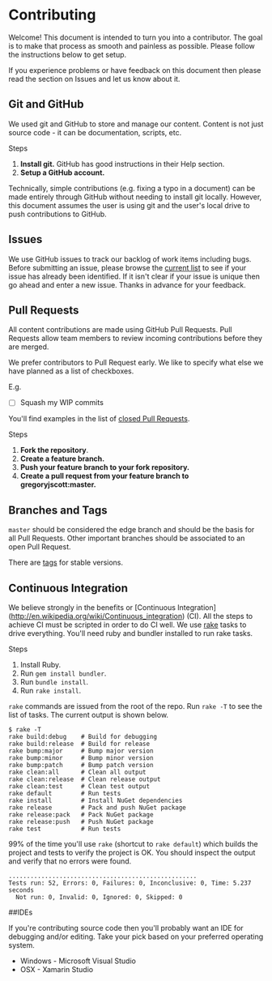 # Contributing

Welcome! This document is intended to turn you into a contributor. The
goal is to make that process as smooth and painless as possible. Please
follow the instructions below to get setup.

If you experience problems or have feedback on this document then please
read the section on Issues and let us know about it.

## Git and GitHub

We used git and GitHub to store and manage our content. Content is not just
source code - it can be documentation, scripts, etc.

Steps
1. **Install git.** GitHub has good instructions in their Help section.
2. **Setup a GitHub account.**

Technically, simple contributions (e.g. fixing a typo in a document) can
 be made entirely through GitHub without needing to install git locally.
However, this document assumes the user is using git and the user's local
drive to push contributions to GitHub.

## Issues

We use GitHub issues to track our backlog of work items including bugs.
Before submitting an issue, please browse the
[current list](https://github.com/gregoryjscott/Simpler/issues) to see if your
issue has already been identified. If it isn't clear if your issue is
unique then go ahead and enter a new issue. Thanks in advance for your
feedback.

## Pull Requests

All content contributions are made using GitHub Pull Requests. Pull Requests 
allow team members to review incoming contributions before they are merged.

We prefer contributors to Pull Request early. We like to specify what else we
have planned as a list of checkboxes.

E.g.
- [ ] Squash my WIP commits

You'll find examples in the list of [closed Pull Requests](https://github.com/gregoryjscott/Simpler/pulls?direction=desc&page=1&sort=created&state=closed).

Steps
1. **Fork the repository**.
2. **Create a feature branch.**
3. **Push your feature branch to your fork repository.**
4. **Create a pull request from your feature branch to gregoryjscott:master.**

## Branches and Tags

`master` should be considered the edge branch and should be the basis for all Pull
Requests. Other important branches should be associated to an open Pull Request.

There are [tags](https://github.com/gregoryjscott/Simpler/tags) for stable versions.

## Continuous Integration

We believe strongly in the benefits or [Continuous Integration]
(http://en.wikipedia.org/wiki/Continuous_integration) (CI). All the steps to
achieve CI must be scripted in order to do CI well. We use
[rake](http://rake.rubyforge.org/) tasks to drive everything. You'll need
ruby and bundler installed to run rake tasks.

Steps
1. Install Ruby.
1. Run `gem install bundler`.
1. Run `bundle install`.
2. Run `rake install`.

`rake` commands are issued from the root of the repo. Run `rake -T` to see the
list of tasks. The current output is shown below.

```
$ rake -T
rake build:debug    # Build for debugging
rake build:release  # Build for release
rake bump:major     # Bump major version
rake bump:minor     # Bump minor version
rake bump:patch     # Bump patch version
rake clean:all      # Clean all output
rake clean:release  # Clean release output
rake clean:test     # Clean test output
rake default        # Run tests
rake install        # Install NuGet dependencies
rake release        # Pack and push NuGet package
rake release:pack   # Pack NuGet package
rake release:push   # Push NuGet package
rake test           # Run tests
```

99% of the time you'll use `rake` (shortcut to `rake default`) which builds the
project and tests to verify the project is OK. You should inspect the output and
verify that no errors were found.

```
....................................................
Tests run: 52, Errors: 0, Failures: 0, Inconclusive: 0, Time: 5.237 seconds
  Not run: 0, Invalid: 0, Ignored: 0, Skipped: 0

```
##IDEs

If you're contributing source code then you'll probably want an IDE for debugging
and/or editing. Take your pick based on your preferred operating system.

* Windows - Microsoft Visual Studio
* OSX - Xamarin Studio

